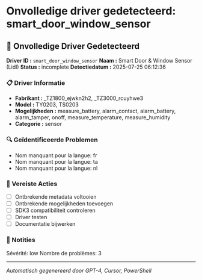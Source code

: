 # Onvolledige driver gedetecteerd: smart_door_window_sensor

## 🚨 Onvolledige Driver Gedetecteerd

**Driver ID :** `smart_door_window_sensor`
**Naam :** Smart Door & Window Sensor (Lidl)
**Status :** incomplete
**Detectiedatum :** 2025-07-25 06:12:36

### 📋 Driver Informatie
- **Fabrikant :** _TZ1800_ejwkn2h2, _TZ3000_rcuyhwe3
- **Model :** TY0203, TS0203
- **Mogelijkheden :** measure_battery, alarm_contact, alarm_battery, alarm_tamper, onoff, measure_temperature, measure_humidity
- **Categorie :** sensor

### 🔍 Geïdentificeerde Problemen
- Nom manquant pour la langue: fr
- Nom manquant pour la langue: ta
- Nom manquant pour la langue: nl

### 🎯 Vereiste Acties
- [ ] Ontbrekende metadata voltooien
- [ ] Ontbrekende mogelijkheden toevoegen
- [ ] SDK3 compatibiliteit controleren
- [ ] Driver testen
- [ ] Documentatie bijwerken

### 📝 Notities
Sévérité: low
Nombre de problèmes: 3

---
*Automatisch gegenereerd door GPT-4, Cursor, PowerShell*

